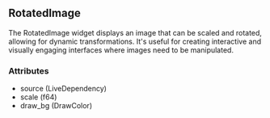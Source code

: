 ## RotatedImage
The RotatedImage widget displays an image that can be scaled and rotated, allowing for dynamic transformations. It's useful for creating interactive and visually engaging interfaces where images need to be manipulated.

### Attributes
- source (LiveDependency)
- scale (f64)
- draw_bg (DrawColor)